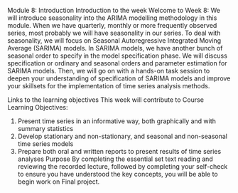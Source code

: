 Module 8: Introduction
Introduction to the week
Welcome to Week 8: We will introduce seasonality into the ARIMA modelling methodology in this module. When we have quarterly, monthly or more frequently observed series, most probably we will have seasonality in our series. To deal with seasonality, we will focus on Seasonal Autoregressive Integrated Moving Average (SARIMA) models. In SARIMA models, we have another bunch of seasonal order to specify in the model specification phase. We will discuss specification or ordinary and seasonal orders and parameter estimation for SARIMA models. Then, we will go on with a hands-on task session to deepen your understanding of specification of SARIMA models and improve your skillsets for the implementation of time series analysis methods.

Links to the learning objectives
This week will contribute to Course Learning Objectives:

1. Present time series in an informative way, both graphically and with summary statistics
2. Develop stationary and non-stationary, and seasonal and non-seasonal time series models
4. Prepare both oral and written reports to present results of time series analyses
Purpose
By completing the essential set text reading and reviewing the recorded lecture, followed by completing your self-check to ensure you have understood the key concepts, you will be able to begin work on Final project. 